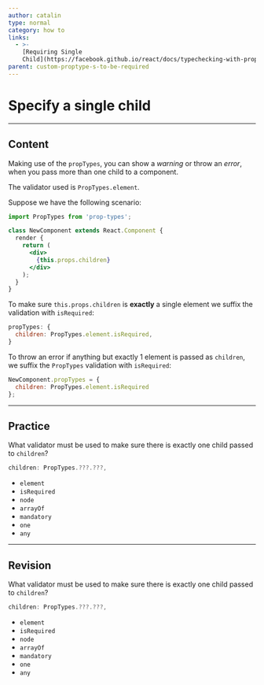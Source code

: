 ```yaml
---
author: catalin
type: normal
category: how to
links:
  - >-
    [Requiring Single
    Child](https://facebook.github.io/react/docs/typechecking-with-proptypes.html#requiring-single-child){website}
parent: custom-proptype-s-to-be-required
---
```


# Specify a single child


---

## Content

Making use of the `propTypes`, you can show a *warning* or throw an *error*, when you pass more than one child to a component.

The validator used is `PropTypes.element`.

Suppose we have the following scenario:

```jsx
import PropTypes from 'prop-types';

class NewComponent extends React.Component {
  render {
    return (
      <div>
        {this.props.children}
      </div>
    );
  }
}
```

To make sure `this.props.children` is **exactly** a single element we suffix the validation with `isRequired`:

```jsx
propTypes: {
  children: PropTypes.element.isRequired,
}
```

To throw an error if anything but exactly 1 element is passed as `children`, we suffix the `PropTypes` validation with `isRequired`:

```js
NewComponent.propTypes = {
  children: PropTypes.element.isRequired
};
```


---

## Practice

What validator must be used to make sure there is exactly one child passed to `children`?

```js
children: PropTypes.???.???,
```

- `element`
- `isRequired`
- `node`
- `arrayOf`
- `mandatory`
- `one`
- `any`


---

## Revision

What validator must be used to make sure there is exactly one child passed to `children`?

```js
children: PropTypes.???.???,
```

- `element`
- `isRequired`
- `node`
- `arrayOf`
- `mandatory`
- `one`
- `any`
